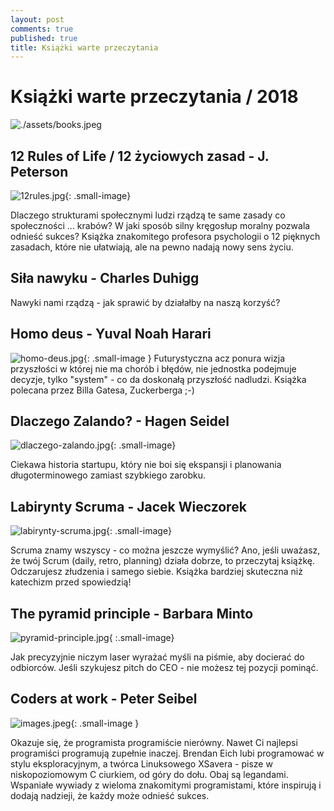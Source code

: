 ```yaml
---
layout: post
comments: true
published: true
title: Książki warte przeczytania
---
```



<style type="text/css">
  .small-image {
    max-width: 100px; float: left; margin-left: 0px; margin-right: 20px; 
  }
  
</style>
# Książki warte przeczytania / 2018

![./assets/books.jpeg]({{site.baseurl}}/assets/books.jpeg)

## 12 Rules of Life / 12 życiowych zasad -  J. Peterson
![12rules.jpg]({{site.baseurl}}/assets/12rules.jpg){: .small-image}

Dlaczego strukturami społecznymi ludzi rządzą te same zasady co społeczności ... krabów?
W jaki sposób silny kręgosłup moralny pozwala odnieść sukces? 
Książka znakomitego profesora psychologii o 12 pięknych zasadach, które nie ułatwiają, ale na pewno nadają nowy sens życiu.
<div style="clear:both;"></div>


## Siła nawyku - Charles Duhigg

Nawyki nami rządzą - jak sprawić by działałby na naszą korzyść?


## Homo deus - Yuval Noah Harari

![homo-deus.jpg]({{site.baseurl}}/assets/homo-deus.jpg){: .small-image }
Futurystyczna acz ponura wizja przyszłości w której nie ma chorób i błędów, nie jednostka podejmuje decyzje, tylko "system" - co da doskonałą przyszłość nadludzi. Książka polecana przez Billa Gatesa, Zuckerberga ;-)
<div style="clear:both;"></div>


## Dlaczego Zalando? - Hagen Seidel

![dlaczego-zalando.jpg]({{site.baseurl}}/assets/dlaczego-zalando.jpg){: .small-image}

Ciekawa historia startupu, który nie boi się ekspansji i planowania długoterminowego zamiast szybkiego zarobku.
<div style="clear:both;"></div>


## Labirynty Scruma - Jacek Wieczorek

![labirynty-scruma.jpg]({{site.baseurl}}/assets/labirynty-scruma.jpg){: .small-image}

Scruma znamy wszyscy - co można jeszcze wymyślić? Ano, jeśli uważasz, że twój Scrum (daily, retro, planning) działa dobrze, to przeczytaj książkę. Odczarujesz złudzenia i samego siebie. Książka bardziej skuteczna niż katechizm przed spowiedzią!
<div style="clear:both;"></div>


## The pyramid principle - Barbara Minto
![pyramid-principle.jpg]({{site.baseurl}}/assets/pyramid-principle.jpg){ :.small-image}

Jak precyzyjnie niczym laser wyrażać myśli na piśmie, aby docierać do odbiorców. Jeśli szykujesz pitch do CEO - nie możesz tej pozycji pominąć.
<div style="clear:both;"></div>


## Coders at work - Peter Seibel

![images.jpeg]({{site.baseurl}}/assets/images.jpeg){: .small-image }

Okazuje się, że programista programiście nierówny. Nawet Ci najlepsi programiści programują zupełnie inaczej. Brendan Eich lubi programować w stylu eksploracyjnym, a twórca Linuksowego XSavera - pisze w niskopoziomowym C ciurkiem, od góry do dołu. Obaj są legandami. Wspaniałe wywiady z wieloma znakomitymi programistami, które inspirują i dodają nadzieji, że każdy może odnieść sukces.
